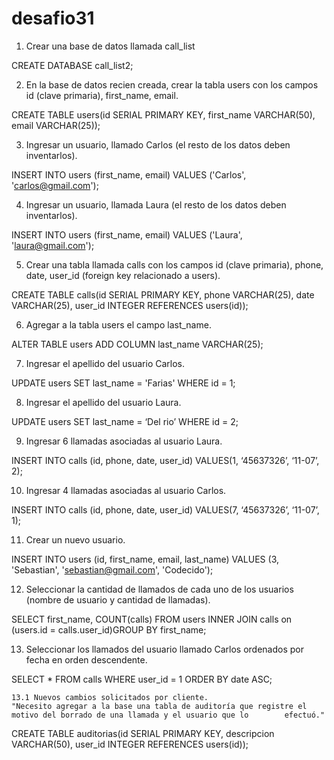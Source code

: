 # desafio31

1.	Crear una base de datos llamada call_list

CREATE DATABASE call_list2;

2.	En la base de datos recien creada, crear la tabla users con los campos id (clave primaria), first_name, email.

CREATE TABLE users(id SERIAL PRIMARY KEY, first_name VARCHAR(50), email VARCHAR(25));

3.	Ingresar un usuario, llamado Carlos (el resto de los datos deben inventarlos).
    
INSERT INTO users (first_name, email) VALUES ('Carlos', 'carlos@gmail.com');

4.	Ingresar un usuario, llamada Laura (el resto de los datos deben inventarlos).

INSERT INTO users (first_name, email) VALUES ('Laura', 'laura@gmail.com');

5.	Crear una tabla llamada calls con los campos id (clave primaria), phone, date, user_id (foreign key relacionado a users).

CREATE TABLE calls(id SERIAL PRIMARY KEY, phone VARCHAR(25), date VARCHAR(25), user_id INTEGER REFERENCES users(id));

6.	Agregar a la tabla users el campo last_name.

ALTER TABLE users ADD COLUMN last_name VARCHAR(25);

7.	Ingresar el apellido del usuario Carlos.

UPDATE users SET last_name = 'Farias' WHERE id = 1;

8.	Ingresar el apellido del usuario Laura.

UPDATE users SET last_name = ‘Del rio’ WHERE id = 2;

9.	Ingresar 6 llamadas asociadas al usuario Laura.

INSERT INTO calls (id, phone, date, user_id) VALUES(1, ‘45637326’, ‘11-07’, 2);

10.	Ingresar 4 llamadas asociadas al usuario Carlos.

INSERT INTO calls (id, phone, date, user_id) VALUES(7, ‘45637326’, ‘11-07’, 1);

11.	Crear un nuevo usuario.

INSERT INTO users (id, first_name, email, last_name) VALUES (3, 'Sebastian', 'sebastian@gmail.com', 'Codecido');

12.	Seleccionar la cantidad de llamados de cada uno de los usuarios (nombre de usuario y cantidad de llamadas).

SELECT first_name, COUNT(calls) FROM users INNER JOIN calls on (users.id = calls.user_id)GROUP BY first_name;

13.	Seleccionar los llamados del usuario llamado Carlos ordenados por fecha en orden descendente.

SELECT * FROM calls WHERE user_id = 1 ORDER BY date ASC;

    13.1 Nuevos cambios solicitados por cliente.
    "Necesito agregar a la base una tabla de auditoría que registre el motivo del borrado de una llamada y el usuario que lo        efectuó."
	
  CREATE TABLE auditorias(id SERIAL PRIMARY KEY, descripcion VARCHAR(50), user_id INTEGER REFERENCES users(id));

	



